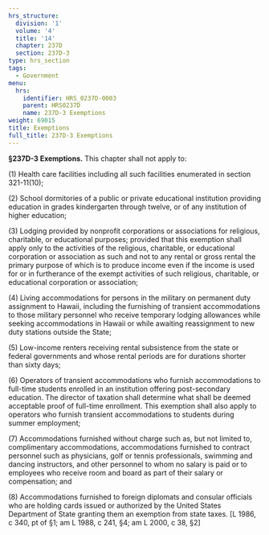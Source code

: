 ```yaml
---
hrs_structure:
  division: '1'
  volume: '4'
  title: '14'
  chapter: 237D
  section: 237D-3
type: hrs_section
tags:
  - Government
menu:
  hrs:
    identifier: HRS_0237D-0003
    parent: HRS0237D
    name: 237D-3 Exemptions
weight: 69015
title: Exemptions
full_title: 237D-3 Exemptions
---
```

**§237D-3 Exemptions.** This chapter shall not apply to:

(1) Health care facilities including all such facilities enumerated in section 321-11(10);

(2) School dormitories of a public or private educational institution providing education in grades kindergarten through twelve, or of any institution of higher education;

(3) Lodging provided by nonprofit corporations or associations for religious, charitable, or educational purposes; provided that this exemption shall apply only to the activities of the religious, charitable, or educational corporation or association as such and not to any rental or gross rental the primary purpose of which is to produce income even if the income is used for or in furtherance of the exempt activities of such religious, charitable, or educational corporation or association;

(4) Living accommodations for persons in the military on permanent duty assignment to Hawaii, including the furnishing of transient accommodations to those military personnel who receive temporary lodging allowances while seeking accommodations in Hawaii or while awaiting reassignment to new duty stations outside the State;

(5) Low-income renters receiving rental subsistence from the state or federal governments and whose rental periods are for durations shorter than sixty days;

(6) Operators of transient accommodations who furnish accommodations to full-time students enrolled in an institution offering post-secondary education. The director of taxation shall determine what shall be deemed acceptable proof of full-time enrollment. This exemption shall also apply to operators who furnish transient accommodations to students during summer employment;

(7) Accommodations furnished without charge such as, but not limited to, complimentary accommodations, accommodations furnished to contract personnel such as physicians, golf or tennis professionals, swimming and dancing instructors, and other personnel to whom no salary is paid or to employees who receive room and board as part of their salary or compensation; and

(8) Accommodations furnished to foreign diplomats and consular officials who are holding cards issued or authorized by the United States Department of State granting them an exemption from state taxes. [L 1986, c 340, pt of §1; am L 1988, c 241, §4; am L 2000, c 38, §2]